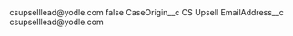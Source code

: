 <?xml version="1.0" encoding="UTF-8"?>
<CustomMetadata xmlns="http://soap.sforce.com/2006/04/metadata" xmlns:xsi="http://www.w3.org/2001/XMLSchema-instance" xmlns:xsd="http://www.w3.org/2001/XMLSchema">
    <label>csupselllead@yodle.com</label>
    <protected>false</protected>
    <values>
        <field>CaseOrigin__c</field>
        <value xsi:type="xsd:string">CS Upsell</value>
    </values>
    <values>
        <field>EmailAddress__c</field>
        <value xsi:type="xsd:string">csupselllead@yodle.com</value>
    </values>
</CustomMetadata>
